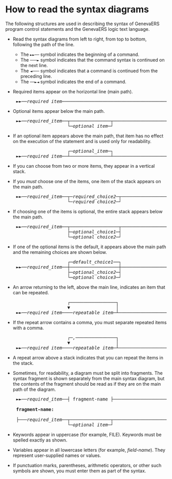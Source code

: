 # How to read the syntax diagrams

The following structures are used in describing the syntax of GenevaERS program control statements and the GenevaERS logic text language.    

- Read the syntax diagrams from left to right, from top to bottom, following the path of the line.  
  - The `►►──` symbol indicates the beginning of a command.  
  - The `───►` symbol indicates that the command syntax is continued on the next line.
  - The `◄───` symbol indicates that a command is continued from the preceding line.  
  - The `──►◄` symbol indicates the end of a command.  
  
     
- Required items appear on the horizontal line (main path).
<pre>
<i>    ►►──required_item──────────────────────────────────────────────►◄</i>
</pre>
- Optional items appear below the main path.
<pre>
<i>    ►►──required_item──┬───────────────┬───────────────────────────►◄</i>
<i>                       └─optional_item─┘</i>   
</pre>
- If an optional item appears above the main path, that item has no effect on the
execution of the statement and is used only for readability.
<pre>
<i>                       ┌─optional_item─┐</i>   
<i>    ►►──required_item──┴───────────────┴───────────────────────────►◄</i>
</pre>

- If you can choose from two or more items, they appear in a vertical stack.
  
- If you *must* choose one of the items, one item of the stack appears on the main path.
<pre>
<i>    ►►──required_item──┬─required_choice2─┬────────────────────────►◄</i>
<i>                       └─required_choice2─┘</i>   
</pre>
- If choosing one of the items is optional, the entire stack appears below the main path.
<pre>
<i>    ►►──required_item──┬──────────────────┬────────────────────────►◄</i>
<i>                       ├─optional_choice1─┤</i>
<i>                       └─optional_choice2─┘</i>   
</pre>
- If one of the optional items is the default, it appears above the main path and the remaining choices are shown below.
<pre>
<i>                       ┌─default_choice1──┐</i>   
<i>    ►►──required_item──┼──────────────────┼────────────────────────►◄</i>
<i>                       ├─optional_choice2─┤</i>   
<i>                       └─optional_choice3─┘</i>   
</pre>
- An arrow returning to the left, above the main line, indicates an item that can be repeated.
<pre>
<i>                       ┌─────────────────┐</i>   
<i>                       ▼                 │</i>   
<i>    ►►──required_item────repeatable_item─┴─────────────────────────►◄</i>
</pre>
- If the repeat arrow contains a comma, you must separate repeated items with a comma.
<pre>
<i>                       ┌─,───────────────┐</i>   
<i>                       ▼                 │</i>   
<i>    ►►──required_item────repeatable_item─┴─────────────────────────►◄</i>
</pre>
- A repeat arrow above a stack indicates that you can repeat the items in the stack.
     
- Sometimes, for readability, a diagram must be split into fragments. The syntax fragment is shown separately from the main syntax diagram, but the contents of the fragment should be read as if they are on the main path of the diagram.
  
<pre>
<i>    ►►──required_item</i>──┤ fragment-name ├───────────────────────────►◄
    
<b>    fragment-name:</b>

<i>    ├───required_item──┬───────────────┬────────────────────────────┤</i>
<i>                       └─optional_item─┘</i>   
</pre>
  
- Keywords appear in uppercase (for example, FILE). Keywords must be spelled exactly as shown. 

- Variables appear in all lowercase letters (for example, *field-name*). They represent user-supplied names or values.
  
- If punctuation marks, parentheses, arithmetic operators, or other such symbols are shown, you must enter them as part of the syntax.



